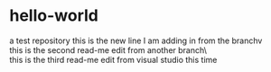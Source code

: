 # hello-world
a test repository
this is the new line I am adding in from the branchv\
this is the second read-me edit from another branch\    
this is the third read-me edit from visual studio this time

